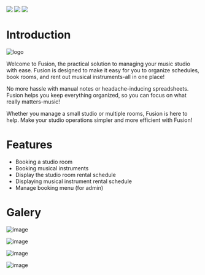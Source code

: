 
![](https://img.shields.io/badge/PHP-purple?style=for-the-badge&logo=php) ![](https://img.shields.io/badge/Bootstrap-blue?style=for-the-badge&logo=Bootstrap) ![](https://img.shields.io/badge/Javascript-grey?style=for-the-badge&logo=javascript) 

# Introduction

![logo](https://github.com/user-attachments/assets/f479f7a3-9b1f-43b9-979b-807ee95e8bf1)


Welcome to Fusion, the practical solution to managing your music studio with ease. Fusion is designed to make it easy for you to organize schedules, book rooms, and rent out musical instruments-all in one place!

No more hassle with manual notes or headache-inducing spreadsheets. Fusion helps you keep everything organized, so you can focus on what really matters-music!

Whether you manage a small studio or multiple rooms, Fusion is here to help. Make your studio operations simpler and more efficient with Fusion!
# Features 

- Booking a studio room
- Booking musical instruments
- Display the studio room rental schedule
- Displaying musical instrument rental schedule
- Manage booking menu (for admin)




# Galery

![image](https://github.com/user-attachments/assets/7c958c53-e44c-4192-8653-8b1c56145747)

![image](https://github.com/user-attachments/assets/a7b075c6-31d4-4d30-98ef-e63fba0fe4f4)

![image](https://github.com/user-attachments/assets/35544106-6f20-4543-8dc4-577009ea61ba)

![image](https://github.com/user-attachments/assets/30f488b3-bf54-4a05-9d8e-d7516a980d41)
